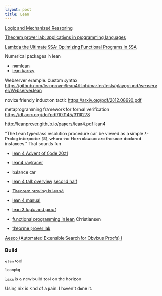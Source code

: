 ```yaml
---
layout: post
title: Lean
---
```


[Logic and Mechanized Reasoning](https://avigad.github.io/lamr/logic_and_mechanized_reasoning.pdf)
[](https://avigad.github.io/lamr/)

[Theorem prover lab: applications in programming languages ](https://github.com/IPDSnelting/tba-2021)

[Lambda the Ultimate SSA: Optimizing Functional Programs in SSA](https://arxiv.org/abs/2201.07272)

Numerical packages in lean
- [numlean](https://github.com/arthurpaulino/NumLean)
- [lean karray](https://github.com/lecopivo/lean4-karray)

Webserver example. Custom syntax
https://github.com/leanprover/lean4/blob/master/tests/playground/webserver/Webserver.lean

novice friendly induction tactic
https://arxiv.org/pdf/2012.08990.pdf

metaprogramming framework for formal verification
https://dl.acm.org/doi/pdf/10.1145/3110278

http://leanprover.github.io/papers/lean4.pdf lean4

"The Lean typeclass resolution procedure can be viewed as a
simple λ-Prolog interpreter [8], where the Horn clauses are the user declared
instances."
That sounds fun

- [lean 4 Advent of Code 2021](https://github.com/alcides/AoC2021Lean4)
- [lean4 raytracer](https://github.com/kmill/lean4-raytracer)
- [balance car](https://github.com/galoisinc/lean4-balance-car)
- [lean 4 talk overview](https://www.youtube.com/watch?v=UeGvhfW1v9M) [second half](https://www.youtube.com/watch?v=vy4JWIiiXSY&ab_channel=leanprovercommunity)
- [Theorem proving in lean4](https://leanprover.github.io/theorem_proving_in_lean4/)
- [lean 4 manual](https://leanprover.github.io/lean4/doc/)
- [lean 3 logic and proof](https://leanprover.github.io/logic_and_proof/)

- [functional programming in lean](https://leanprover.github.io/functional_programming_in_lean/hello-world.html) Christianson
- [theorme prover lab](https://github.com/IPDSnelting/tba-2022)

[Aesop (Automated Extensible Search for Obvious Proofs) i](https://github.com/JLimperg/aesop)

### Build

`elan` tool

`leanpkg`

[`lake`](https://github.com/leanprover/lake) is a new build tool on the horizon

Using nix is kind of a pain. I haven't done it.


